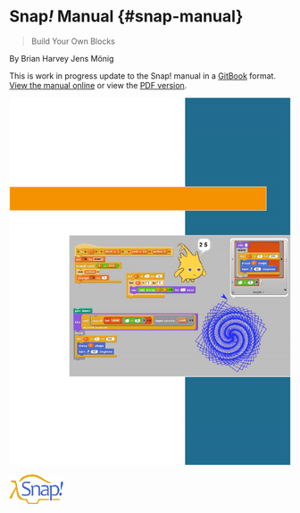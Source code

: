 # Snap<em>!</em> Manual {#snap-manual}
> Build Your Own Blocks

By Brian Harvey Jens Mönig


This is work in progress update to the Snap! manual in a [GitBook][] format.
[View the manual online][online] or view the [PDF version][pdf].

[GitBook]: https://gitbook.com/
[online]: https://gitbook.com/cycomachead/snap-manual
[pdf]: #TODO
![image](contents/images/Image_001.png)

![image](contents/images/snap_logo.png)

